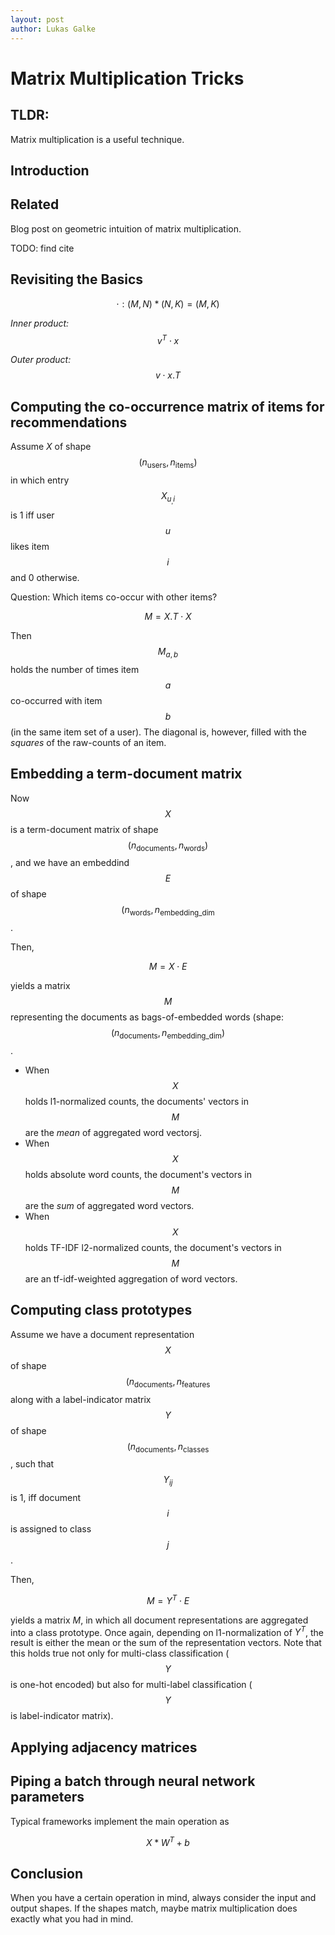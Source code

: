 ```yaml
---
layout: post
author: Lukas Galke
---
```


# Matrix Multiplication Tricks

## TLDR:

Matrix multiplication is a useful technique.

## Introduction 

## Related 

Blog post on geometric intuition of matrix multiplication.

TODO: find cite

## Revisiting the Basics

$$ \cdot : (M,N) * (N, K) = (M,K) $$

*Inner product:* $$v^T \cdot x$$

*Outer product:* $$ v \cdot x.T $$

## Computing the co-occurrence matrix of items for recommendations

Assume $X$ of shape $$(n_\text{users}, n_\text{items})$$ in which entry $$X_{u_,i}$$ is 1 iff user $$u$$ likes item $$i$$ and 0 otherwise.

Question: Which items co-occur with other items?

$$ M = X.T \cdot X $$

Then $$M_{a,b}$$ holds the number of times item $$a$$ co-occurred with item
$$b$$ (in the same item set of a user). The diagonal is, however, filled with
the *squares* of the raw-counts of an item.


## Embedding a term-document matrix

Now $$X$$ is a term-document matrix of shape $$(n_\text{documents}, n_\text{words})$$,
and we have an embeddind $$E$$ of shape $$(n_\text{words}, n_\text{embedding_dim}$$.

Then,

$$ M = X \cdot E $$

yields a matrix $$M$$ representing the documents as bags-of-embedded words
(shape: $$(n_\text{documents}, n_\text{embedding_dim})$$.

- When $$X$$ holds l1-normalized counts, the documents' vectors in $$M$$ are the
  *mean* of aggregated word vectorsj.
- When $$X$$ holds absolute word counts, the document's vectors in $$M$$ are the
  *sum* of aggregated word vectors.
- When $$X$$ holds TF-IDF l2-normalized counts, the document's vectors in $$M$$ are
  an tf-idf-weighted aggregation of word vectors.

## Computing class prototypes

Assume we have a document representation $$X$$ of shape $$(n_\text{documents},
n_\text{features}$$ along with a label-indicator matrix $$Y$$ of shape
$$(n_\text{documents}, n_\text{classes}$$, such that $$Y_{ij}$$ is 1, iff document
$$i$$ is assigned to class $$j$$.

Then, 

$$ M = Y^T \cdot E $$

yields a matrix $M$, in which all document representations are aggregated into
a class prototype.  Once again, depending on l1-normalization of $Y^T$, the
result is either the mean or the sum of the representation vectors.  Note that
this holds true not only for multi-class classification ($$Y$$ is one-hot encoded)
but also for multi-label classification ($$Y$$ is label-indicator matrix).


## Applying adjacency matrices 


## Piping a batch through neural network parameters

Typical frameworks implement the main operation as 

$$ X * W^T + b $$

## Conclusion

When you have a certain operation in mind, always consider the input and output shapes.
If the shapes match, maybe matrix multiplication does exactly what you had in mind.



